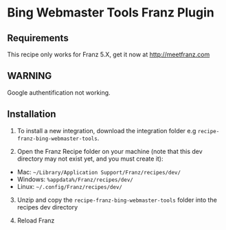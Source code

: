 # Bing Webmaster Tools Franz Plugin

## Requirements
This recipe only works for Franz 5.X, get it now at http://meetfranz.com

## WARNING

Google authentification not working.

## Installation

1. To install a new integration, download the integration folder e.g `recipe-franz-bing-webmaster-tools`.

2. Open the Franz Recipe folder on your machine (note that this dev directory may not exist yet, and you must create it):
  * Mac: `~/Library/Application Support/Franz/recipes/dev/`
  * Windows: `%appdata%/Franz/recipes/dev/`
  * Linux: `~/.config/Franz/recipes/dev/`

3. Unzip and copy the `recipe-franz-bing-webmaster-tools` folder into the recipes dev directory

4. Reload Franz

